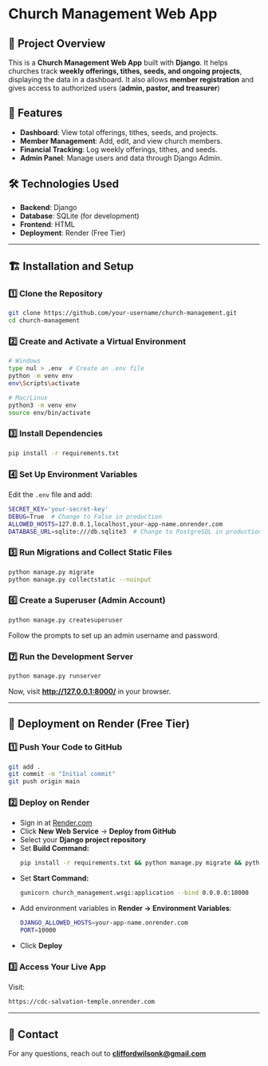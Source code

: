 ﻿# Church Management Web App

## 📌 Project Overview
This is a **Church Management Web App** built with **Django**. It helps churches track **weekly offerings, tithes, seeds, and ongoing projects**, displaying the data in a dashboard. It also allows **member registration** and gives access to authorized users (**admin, pastor, and treasurer**)
## 🚀 Features
- **Dashboard**: View total offerings, tithes, seeds, and projects.
- **Member Management**: Add, edit, and view church members.
- **Financial Tracking**: Log weekly offerings, tithes, and seeds.
- **Admin Panel**: Manage users and data through Django Admin.

## 🛠️ Technologies Used
- **Backend**: Django
- **Database**: SQLite (for development)
- **Frontend**: HTML
- **Deployment**: Render (Free Tier)

---
## 🏗️ Installation and Setup

### 1️⃣ **Clone the Repository**
```bash
git clone https://github.com/your-username/church-management.git
cd church-management
```

### 2️⃣ **Create and Activate a Virtual Environment**
```bash
# Windows
type nul > .env  # Create an .env file
python -m venv env
env\Scripts\activate

# Mac/Linux
python3 -m venv env
source env/bin/activate
```

### 3️⃣ **Install Dependencies**
```bash
pip install -r requirements.txt
```

### 4️⃣ **Set Up Environment Variables**
Edit the `.env` file and add:
```bash
SECRET_KEY='your-secret-key'
DEBUG=True  # Change to False in production
ALLOWED_HOSTS=127.0.0.1,localhost,your-app-name.onrender.com
DATABASE_URL=sqlite:///db.sqlite3  # Change to PostgreSQL in production
```

### 5️⃣ **Run Migrations and Collect Static Files**
```bash
python manage.py migrate
python manage.py collectstatic --noinput
```

### 6️⃣ **Create a Superuser (Admin Account)**
```bash
python manage.py createsuperuser
```
Follow the prompts to set up an admin username and password.

### 7️⃣ **Run the Development Server**
```bash
python manage.py runserver
```
Now, visit **http://127.0.0.1:8000/** in your browser.

---
## 🚀 Deployment on Render (Free Tier)

### **1️⃣ Push Your Code to GitHub**
```bash
git add .
git commit -m "Initial commit"
git push origin main
```

### **2️⃣ Deploy on Render**
- Sign in at [Render.com](https://render.com)
- Click **New Web Service** → **Deploy from GitHub**
- Select your **Django project repository**
- Set **Build Command:**
  ```bash
  pip install -r requirements.txt && python manage.py migrate && python manage.py collectstatic --noinput
  ```
- Set **Start Command:**
  ```bash
  gunicorn church_management.wsgi:application --bind 0.0.0.0:10000
  ```
- Add environment variables in **Render → Environment Variables**:
  ```bash
  DJANGO_ALLOWED_HOSTS=your-app-name.onrender.com
  PORT=10000
  ```
- Click **Deploy**

### **3️⃣ Access Your Live App**
Visit:
```bash
https://cdc-salvation-temple.onrender.com
```


---
## 📧 Contact
For any questions, reach out to **cliffordwilsonk@gmail.com**


